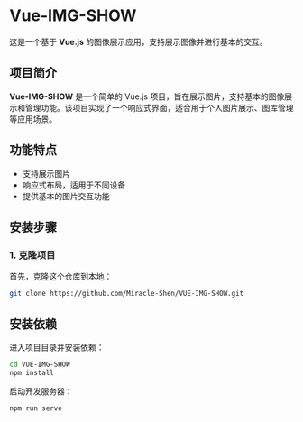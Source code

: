 # Vue-IMG-SHOW

这是一个基于 **Vue.js** 的图像展示应用，支持展示图像并进行基本的交互。

## 项目简介

**Vue-IMG-SHOW** 是一个简单的 Vue.js 项目，旨在展示图片，支持基本的图像展示和管理功能。该项目实现了一个响应式界面，适合用于个人图片展示、图库管理等应用场景。

## 功能特点

- 支持展示图片
- 响应式布局，适用于不同设备
- 提供基本的图片交互功能

## 安装步骤

### 1. 克隆项目

首先，克隆这个仓库到本地：

```bash
git clone https://github.com/Miracle-Shen/VUE-IMG-SHOW.git
```
## 安装依赖

进入项目目录并安装依赖：

```bash
cd VUE-IMG-SHOW
npm install
```

启动开发服务器：
```bash
npm run serve
```